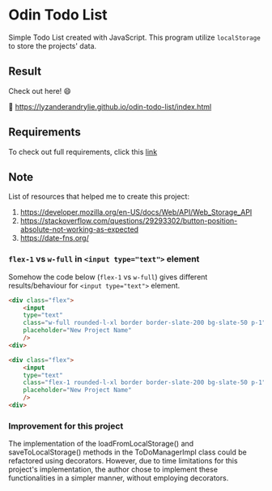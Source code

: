 # Odin Todo List

Simple Todo List created with JavaScript. This program utilize `localStorage` to store the projects' data.

## Result

Check out here! :smile:

:link: <https://lyzanderandrylie.github.io/odin-todo-list/index.html>

## Requirements

To check out full requirements, click this [link](https://www.theodinproject.com/lessons/node-path-javascript-todo-list "Project: Todo List")  

## Note

List of resources that helped me to create this project:

1. <https://developer.mozilla.org/en-US/docs/Web/API/Web_Storage_API>
2. <https://stackoverflow.com/questions/29293302/button-position-absolute-not-working-as-expected>
3. <https://date-fns.org/>

### `flex-1` vs `w-full` in `<input type="text">` element

Somehow the code below (`flex-1` vs `w-full`) gives different results/behaviour for `<input type="text">` element.

```html
<div class="flex">
    <input
    type="text"
    class="w-full rounded-l-xl border border-slate-200 bg-slate-50 p-1"
    placeholder="New Project Name"
    />
<div>
```

```html
<div class="flex">
    <input
    type="text"
    class="flex-1 rounded-l-xl border border-slate-200 bg-slate-50 p-1"
    placeholder="New Project Name"
    />
<div>
```

### Improvement for this project

The implementation of the loadFromLocalStorage() and saveToLocalStorage() methods in the ToDoManagerImpl class could be refactored using decorators. However, due to time limitations for this project's implementation, the author chose to implement these functionalities in a simpler manner, without employing decorators.
